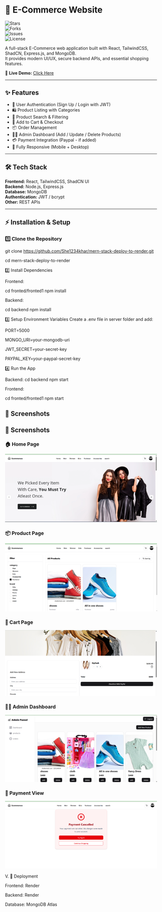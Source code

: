 # 🛒 E-Commerce Website  

![Stars](https://img.shields.io/github/stars/She1234khar/mern-stack-deploy-to-render?style=social)  
![Forks](https://img.shields.io/github/forks/She1234khar/mern-stack-deploy-to-render?style=social)  
![Issues](https://img.shields.io/github/issues/She1234khar/mern-stack-deploy-to-render)  
![License](https://img.shields.io/github/license/She1234khar/mern-stack-deploy-to-render)  
 

A full-stack E-Commerce web application built with React, TailwindCSS, ShadCN, Express.js, and MongoDB.  
It provides modern UI/UX, secure backend APIs, and essential shopping features.  

🔗 **Live Demo:** [Click Here](https://mern-stack-deploy-to-render-1.onrender.com)  

---

## ✨ Features
- 🔐 User Authentication (Sign Up / Login with JWT)
- 🛍️ Product Listing with Categories
- 🔎 Product Search & Filtering
- 🛒 Add to Cart & Checkout
- 📦 Order Management
- 👨‍💻 Admin Dashboard (Add / Update / Delete Products)
- 💳 Payment Integration (Paypal - if added)
- 📱 Fully Responsive (Mobile + Desktop)

---

## 🛠️ Tech Stack
**Frontend:** React, TailwindCSS, ShadCN UI  
**Backend:** Node.js, Express.js  
**Database:** MongoDB  
**Authentication:** JWT / bcrypt  
**Other:** REST APIs  

---

## ⚡ Installation & Setup

### 1️⃣ Clone the Repository

git clone https://github.com/She1234khar/mern-stack-deploy-to-render.git

cd mern-stack-deploy-to-render

2️⃣ Install Dependencies

Frontend:

cd fronted/fronted1
npm install

Backend:

cd backend
npm install

3️⃣ Setup Environment Variables
Create a .env file in server folder and add:

PORT=5000

MONGO_URI=your-mongodb-uri

JWT_SECRET=your-secret-key

PAYPAL_KEY=your-paypal-secret-key


4️⃣ Run the App

Backend:
cd backend
npm start

Frontend:

cd fronted/fronted1
npm start

## 📸 Screenshots  

## 📸 Screenshots  

### 🏠 Home Page  
![Home](https://github.com/She1234khar/mern-stack-deploy-to-render/blob/master/Screenshot%202025-09-07%20212128.png?raw=true)  

### 📦 Product Page  
![Product](https://github.com/She1234khar/mern-stack-deploy-to-render/blob/master/Screenshot%202025-09-07%20212102.png?raw=true)  

### 🛒 Cart Page  
![Cart](https://github.com/She1234khar/mern-stack-deploy-to-render/blob/master/Screenshot%202025-09-07%20212218.png?raw=true)  

### 👨‍💻 Admin Dashboard  
![Admin](https://github.com/She1234khar/mern-stack-deploy-to-render/blob/master/Screenshot%202025-09-07%20213039.png?raw=true)  

### 📱 Payment View  
![payment](https://github.com/She1234khar/mern-stack-deploy-to-render/blob/master/Screenshot%202025-09-07%20212428.png?raw=true)  

V. 🚀 Deployment

Frontend: Render 

Backend: Render 

Database: MongoDB Atlas









